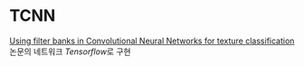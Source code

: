 # TCNN

[Using filter banks in Convolutional Neural Networks for texture classification](https://www.sciencedirect.com/science/article/pii/S0167865516302185)   
논문의 네트워크 *Tensorflow*로 구현
